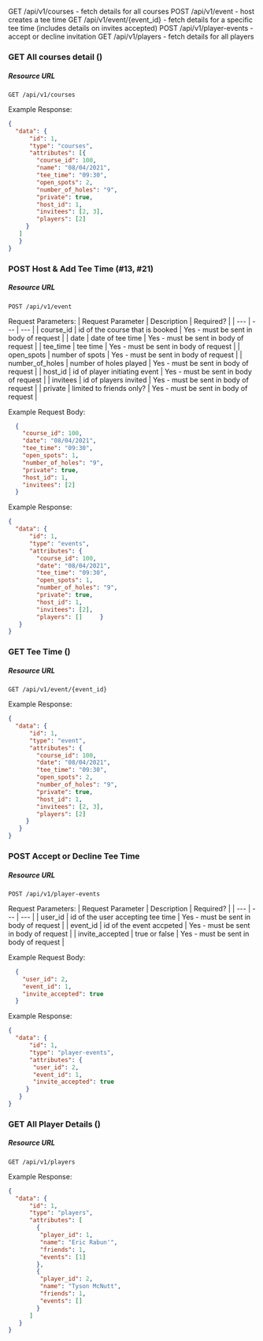 GET /api/v1/courses - fetch details for all courses
POST /api/v1/event - host creates a tee time
GET /api/v1/event/{event_id} - fetch details for a specific tee time (includes details on invites accepted)
POST /api/v1/player-events - accept or decline invitation
GET /api/v1/players - fetch details for all players

### GET All courses detail ()
##### Resource URL
```
GET /api/v1/courses
```
Example Response:    
```json
{
  "data": {
      "id": 1,
      "type": "courses",
      "attributes": [{
        "course_id": 100,
        "name": "08/04/2021",
        "tee_time": "09:30",
        "open_spots": 2,
        "number_of_holes": "9",
        "private": true,
        "host_id": 1,
        "invitees": [2, 3],
        "players": [2]
     }
   ]
   }
}
```

### POST Host & Add Tee Time (#13, #21)
##### Resource URL
```
POST /api/v1/event
```
Request Parameters:
| Request Parameter | Description | Required? |
| --- | --- | --- |
| course_id | id of the course that is booked | Yes - must be sent in body of request |
| date | date of tee time | Yes - must be sent in body of request |
| tee_time | tee time | Yes - must be sent in body of request |
| open_spots | number of spots | Yes - must be sent in body of request |
| number_of_holes | number of holes played | Yes - must be sent in body of request |
| host_id | id of player initiating event | Yes - must be sent in body of request |
| invitees | id of players invited | Yes - must be sent in body of request |
| private | limited to friends only? | Yes - must be sent in body of request |

Example Request Body:
```json
  {
    "course_id": 100,
    "date": "08/04/2021",
    "tee_time": "09:30",
    "open_spots": 1,
    "number_of_holes": "9",
    "private": true,
    "host_id": 1,
    "invitees": [2]
  }
```

Example Response:    
```json
{
  "data": {
      "id": 1,
      "type": "events",
      "attributes": {
        "course_id": 100,
        "date": "08/04/2021",
        "tee_time": "09:30",
        "open_spots": 1,
        "number_of_holes": "9",
        "private": true,
        "host_id": 1,
        "invitees": [2],
        "players": []     }
   }
}
```
### GET Tee Time ()
##### Resource URL
```
GET /api/v1/event/{event_id}
```
Example Response:    
```json
{
  "data": {
      "id": 1,
      "type": "event",
      "attributes": {
        "course_id": 100,
        "date": "08/04/2021",
        "tee_time": "09:30",
        "open_spots": 2,
        "number_of_holes": "9",
        "private": true,
        "host_id": 1,
        "invitees": [2, 3],
        "players": [2]
     }
   }
}
```

### POST Accept or Decline Tee Time
##### Resource URL
```
POST /api/v1/player-events
```
Request Parameters:
| Request Parameter | Description | Required? |
| --- | --- | --- |
| user_id | id of the user accepting tee time | Yes - must be sent in body of request |
| event_id | id of the event accpeted | Yes - must be sent in body of request |
| invite_accepted | true or false | Yes - must be sent in body of request |

Example Request Body:
```json
  {
    "user_id": 2,
    "event_id": 1,
    "invite_accepted": true
  }
```

Example Response:    
```json
{
  "data": {
      "id": 1,
      "type": "player-events",
      "attributes": {
       "user_id": 2,
       "event_id": 1,
       "invite_accepted": true
     }
   }
}
```
### GET All Player Details ()
##### Resource URL
```
GET /api/v1/players
```
Example Response:    
```json
{
  "data": {
      "id": 1,
      "type": "players",
      "attributes": [
        {
         "player_id": 1,
         "name": "Eric Rabun'",
         "friends": 1,
         "events": [1]
        },
        {
         "player_id": 2,
         "name": "Tyson McNutt",
         "friends": 1,
         "events": []
        }
      ]
   }
}
```
